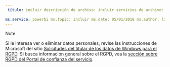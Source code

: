 ```yaml
---
 título: incluir descripción de archivo: incluir servicios de archivo: autor powerbi: eross-msft
 
ms.service: powerbi ms.topic: incluir ms.date: 05/01/2018 ms.author: lizross ms.custom: incluir archivo
---
```


>[!Note]
>Si le interesa ver o eliminar datos personales, revise las instrucciones de Microsoft del sitio [Solicitudes del titular de los datos de Windows para el RGPD](https://docs.microsoft.com/microsoft-365/compliance/gdpr-dsr-windows). Si busca información general sobre el RGPD, vea la [sección sobre RGPD del Portal de confianza del servicio](https://servicetrust.microsoft.com/ViewPage/GDPRGetStarted).